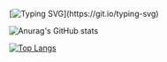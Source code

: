 [![Typing SVG](https://readme-typing-svg.demolab.com/?lines=First+line+of+text;Second+line+of+Hello!+Welecom+to+Doge2077+!)](https://git.io/typing-svg)

![Anurag's GitHub stats](https://github-readme-stats.vercel.app/api?username=smallkaka&show_icons=true&theme=radical)

[![Top Langs](https://github-readme-stats.vercel.app/api/top-langs/?username=anuraghazra&layout=compact)](https://github.com/anuraghazra/github-readme-stats)
